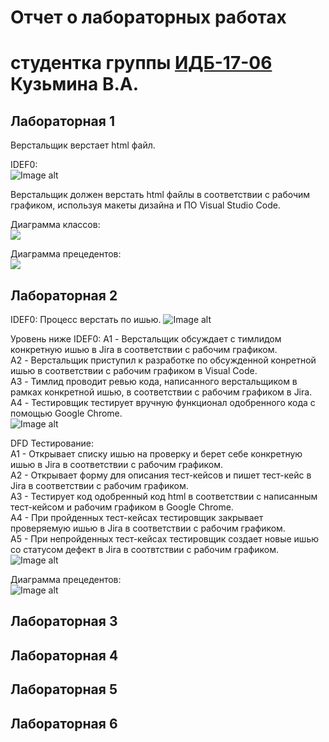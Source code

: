 # Отчет о лабораторных работах
# студентка группы [ИДБ-17-06](https://github.com/stankin/design-2018/wiki/list-idb-17-06) Кузьмина В.А.

## Лабораторная 1

Верстальщик верстает html файл.

IDEF0:           
![Image alt](https://github.com/kereunk/KuzminaValeriya.github.io/blob/master/lab1/ramus.png?raw=True)
      
Верстальщик должен верстать html файлы в соответствии с рабочим графиком, используя макеты дизайна и ПО Visual Studio Code.
       
Диаграмма классов:                   
![](https://github.com/kereunk/KuzminaValeriya.github.io/blob/master/lab1/uml_class.png?raw=True)
       
Диаграмма прецедентов:        
![](https://github.com/kereunk/KuzminaValeriya.github.io/blob/master/lab1/%D0%BF%D1%80%D0%B5%D1%86%D0%B5%D0%B4%D0%B5%D0%BD%D1%82%D1%8B.png?raw=True)
        
## Лабораторная 2
IDEF0: 
Процесс верстать по ишью.
![Image alt](https://github.com/kereunk/KuzminaValeriya.github.io/blob/master/lab%202/1.png?raw=True)
   
Уровень ниже IDEF0: 
A1 - Верстальщик обсуждает с тимлидом конкретную ишью в Jira в соответствии с рабочим графиком.            
A2 - Верстальщик приступил к разработке по обсужденной конретной ишью в соответствии с рабочим графиком в Visual Code.         
A3 - Тимлид проводит ревью кода, написанного верстальщиком в рамках конкретной ишью, в соответствии с рабочим графиком в Jira.         
A4 - Тестировщик тестирует вручную функционал одобренного кода с помощью Google Chrome.   
![Image alt](https://github.com/kereunk/KuzminaValeriya.github.io/blob/master/lab%202/2.png?raw=True)   
   
DFD Тестирование:  
А1 - Открывает списку ишью на проверку и берет себе конкретную ишью в Jira в соответствии с рабочим графиком.   
А2 - Открывает форму для описания тест-кейсов и пишет тест-кейс в Jira  в соответствии с рабочим графиком.  
А3 - Тестирует код одобренный код html в соответствии с написанным тест-кейсом и рабочим графиком в Google Chrome.  
А4 - При пройденных тест-кейсах тестировщик закрывает проверяемую ишью в Jira в соответствии с рабочим графиком.   
А5 - При непройденных тест-кейсах тестировщик создает новые ишью со статусом дефект в Jira в соотвтствии с рабочим графиком.  
![Image alt](https://github.com/kereunk/KuzminaValeriya.github.io/blob/master/lab%202/3.png?raw=True)    

Диаграмма прецедентов:     
![Image alt](https://github.com/kereunk/KuzminaValeriya.github.io/blob/master/lab%202/fP71IiD048RFdQSOSceF1Hz0fAat8P2RvoLPswLfLYORF5WXhI9u4i63Lts28WQAc3x3x1ivCIrKyEPXOVZd-t_-OKU5K-JAUGR5pEINYjGSLU8iuJNqnYgPJSYMUNfgCv7EfyPfw8L4zgfJnfaW0bfADHrADmTvPQ4JLUX_9sRwmg6pI6OoTPWQqeap.png?raw=True)   

## Лабораторная 3

## Лабораторная 4

## Лабораторная 5

## Лабораторная 6
